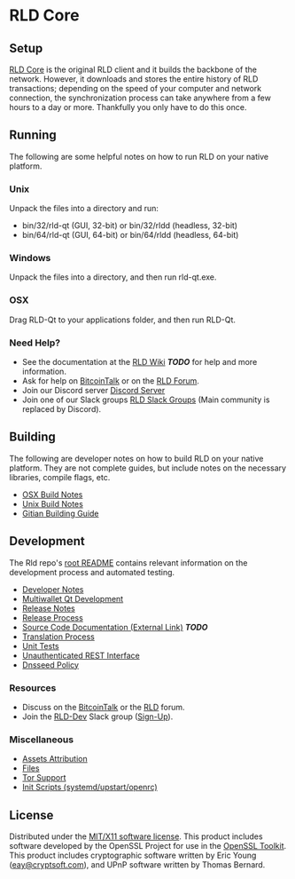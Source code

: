 RLD Core
=====================

Setup
---------------------
[RLD Core](http://rld.org/wallet) is the original RLD client and it builds the backbone of the network. However, it downloads and stores the entire history of RLD transactions; depending on the speed of your computer and network connection, the synchronization process can take anywhere from a few hours to a day or more. Thankfully you only have to do this once.

Running
---------------------
The following are some helpful notes on how to run RLD on your native platform.

### Unix

Unpack the files into a directory and run:

- bin/32/rld-qt (GUI, 32-bit) or bin/32/rldd (headless, 32-bit)
- bin/64/rld-qt (GUI, 64-bit) or bin/64/rldd (headless, 64-bit)

### Windows

Unpack the files into a directory, and then run rld-qt.exe.

### OSX

Drag RLD-Qt to your applications folder, and then run RLD-Qt.

### Need Help?

* See the documentation at the [RLD Wiki](https://en.bitcoin.it/wiki/Main_Page) ***TODO***
for help and more information.
* Ask for help on [BitcoinTalk](https://bitcointalk.org/index.php?topic=1262920.0) or on the [RLD Forum](http://forum.rld.org/).
* Join our Discord server [Discord Server](https://discord.rld.org)
* Join one of our Slack groups [RLD Slack Groups](https://rld.org/slack-logins/) (Main community is replaced by Discord).

Building
---------------------
The following are developer notes on how to build RLD on your native platform. They are not complete guides, but include notes on the necessary libraries, compile flags, etc.

- [OSX Build Notes](build-osx.md)
- [Unix Build Notes](build-unix.md)
- [Gitian Building Guide](gitian-building.md)

Development
---------------------
The Rld repo's [root README](https://github.com/RLD-Project/RLD/blob/master/README.md) contains relevant information on the development process and automated testing.

- [Developer Notes](developer-notes.md)
- [Multiwallet Qt Development](multiwallet-qt.md)
- [Release Notes](release-notes.md)
- [Release Process](release-process.md)
- [Source Code Documentation (External Link)](https://dev.visucore.com/bitcoin/doxygen/) ***TODO***
- [Translation Process](translation_process.md)
- [Unit Tests](unit-tests.md)
- [Unauthenticated REST Interface](REST-interface.md)
- [Dnsseed Policy](dnsseed-policy.md)

### Resources

* Discuss on the [BitcoinTalk](https://bitcointalk.org/index.php?topic=1262920.0) or the [RLD](http://forum.rld.org/) forum.
* Join the [RLD-Dev](https://rld-dev.slack.com/) Slack group ([Sign-Up](https://rld-dev.herokuapp.com/)).

### Miscellaneous
- [Assets Attribution](assets-attribution.md)
- [Files](files.md)
- [Tor Support](tor.md)
- [Init Scripts (systemd/upstart/openrc)](init.md)

License
---------------------
Distributed under the [MIT/X11 software license](http://www.opensource.org/licenses/mit-license.php).
This product includes software developed by the OpenSSL Project for use in the [OpenSSL Toolkit](https://www.openssl.org/). This product includes
cryptographic software written by Eric Young ([eay@cryptsoft.com](mailto:eay@cryptsoft.com)), and UPnP software written by Thomas Bernard.
